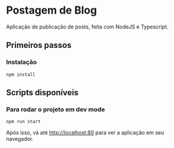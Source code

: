 # Postagem de Blog

Aplicação de publicação de posts, feita com NodeJS e Typescript.

## Primeiros passos

### Instalação
 `npm install`

## Scripts disponíveis 

### Para rodar o projeto em dev mode
   `npm run start`


Após isso, vá até [http://localhost:80](http://localhost:80) para ver a aplicação em seu navegador.

